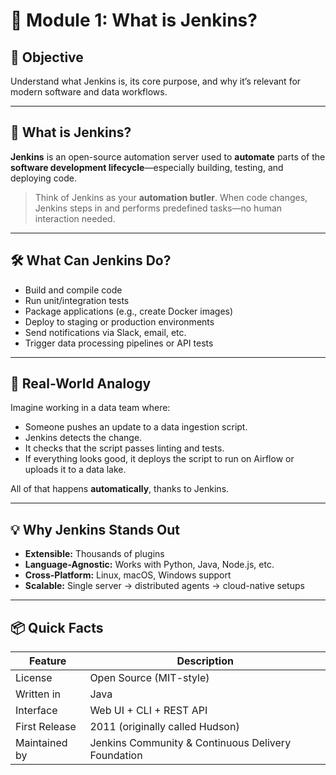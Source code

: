 # 🧱 Module 1: What is Jenkins?

## 🎯 Objective
Understand what Jenkins is, its core purpose, and why it’s relevant for modern software and data workflows.

---

## 🚀 What is Jenkins?

**Jenkins** is an open-source automation server used to **automate** parts of the **software development lifecycle**—especially building, testing, and deploying code.

> Think of Jenkins as your **automation butler**. When code changes, Jenkins steps in and performs predefined tasks—no human interaction needed.

---

## 🛠️ What Can Jenkins Do?

- Build and compile code  
- Run unit/integration tests  
- Package applications (e.g., create Docker images)  
- Deploy to staging or production environments  
- Send notifications via Slack, email, etc.  
- Trigger data processing pipelines or API tests  

---

## 🧠 Real-World Analogy

Imagine working in a data team where:
- Someone pushes an update to a data ingestion script.
- Jenkins detects the change.
- It checks that the script passes linting and tests.
- If everything looks good, it deploys the script to run on Airflow or uploads it to a data lake.

All of that happens **automatically**, thanks to Jenkins.

---

## 💡 Why Jenkins Stands Out

- **Extensible:** Thousands of plugins  
- **Language-Agnostic:** Works with Python, Java, Node.js, etc.  
- **Cross-Platform:** Linux, macOS, Windows support  
- **Scalable:** Single server → distributed agents → cloud-native setups  

---

## 📦 Quick Facts

| Feature        | Description                                |
|----------------|--------------------------------------------|
| License        | Open Source (MIT-style)                    |
| Written in     | Java                                        |
| Interface      | Web UI + CLI + REST API                    |
| First Release  | 2011 (originally called Hudson)            |
| Maintained by  | Jenkins Community & Continuous Delivery Foundation |

